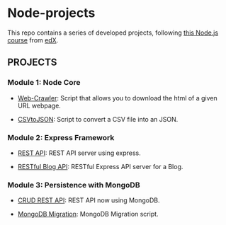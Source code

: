 # Node-projects

This repo contains a series of developed projects, following [this Node.js course][1] from [edX][2].

[1]: https://www.edx.org/course/introduction-node-js-microsoft-dev283x "Introduction to Node.js"

[2]: https://www.edx.org/

## PROJECTS

### Module 1: Node Core

* [Web-Crawler][3]: Script that allows you to download the html of a given URL webpage.

* [CSVtoJSON][4]: Script to convert a CSV file into an JSON.

### Module 2: Express Framework

* [REST API][5]: REST API server using express.

* [RESTful Blog API][6]: RESTful Express API server for a Blog.

### Module 3: Persistence with MongoDB

* [CRUD REST API][7]: REST API now using MongoDB.

* [MongoDB Migration][8]: MongoDB Migration script.


[3]: /Module_01/Web-Crawler

[4]: /Module_01/CSVtoJSON

[5]: /Module_02/rest-api

[6]: /Module_02/Blog-server

[7]: /Module_03/crud-mongo-rest-api

[8]: /Module_03/MongoDB-Migration
